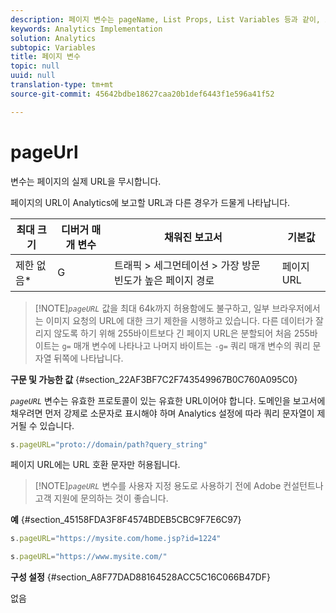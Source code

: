 ```yaml
---
description: 페이지 변수는 pageName, List Props, List Variables 등과 같이, 보고서를 직접 채웁니다.
keywords: Analytics Implementation
solution: Analytics
subtopic: Variables
title: 페이지 변수
topic: null
uuid: null
translation-type: tm+mt
source-git-commit: 45642bdbe18627caa20b1def6443f1e596a41f52

---
```



# pageUrl

 변수는 페이지의 실제 URL을 무시합니다.

<!-- 

pageURL.xml

 -->

페이지의 URL이 Analytics에 보고할 URL과 다른 경우가 드물게 나타납니다.

<table id="table_D4DC6B476FFD4BEEB36A5C6B2D026255"> 
 <thead> 
  <tr> 
   <th class="entry"> 최대 크기 </th> 
   <th class="entry"> 디버거 매개 변수 </th> 
   <th class="entry"> 채워진 보고서 </th> 
   <th class="entry"> 기본값 </th> 
  </tr> 
 </thead>
 <tbody> 
  <tr> 
   <td> 제한 없음* </td> 
   <td> <p>G </p> </td> 
   <td> 트래픽 &gt; 세그먼테이션 &gt; 가장 방문 빈도가 높은 페이지 경로 </td> 
   <td> 페이지 URL </td> 
  </tr> 
 </tbody> 
</table>

> [!NOTE]*`pageURL`* 값을 최대 64k까지 허용함에도 불구하고, 일부 브라우저에서는 이미지 요청의 URL에 대한 크기 제한을 시행하고 있습니다. 다른 데이터가 잘리지 않도록 하기 위해 255바이트보다 긴 페이지 URL은 분할되어 처음 255바이트는 `g=` 매개 변수에 나타나고 나머지 바이트는 `-g=` 쿼리 매개 변수의 쿼리 문자열 뒤쪽에 나타납니다.

**구문 및 가능한 값** {#section_22AF3BF7C2F743549967B0C760A095C0}

*`pageURL`* 변수는 유효한 프로토콜이 있는 유효한 URL이어야 합니다. 도메인을 보고서에 채우려면 먼저 강제로 소문자로 표시해야 하며 Analytics 설정에 따라 쿼리 문자열이 제거될 수 있습니다.

```js
s.pageURL="proto://domain/path?query_string"
```

페이지 URL에는 URL 호환 문자만 허용됩니다.

> [!NOTE]*`pageURL`* 변수를 사용자 지정 용도로 사용하기 전에 Adobe 컨설턴트나 고객 지원에 문의하는 것이 좋습니다.

**예** {#section_45158FDA3F8F4574BDEB5CBC9F7E6C97}

```js
s.pageURL="https://mysite.com/home.jsp?id=1224" 
```

```js
s.pageURL="https://www.mysite.com/"
```

**구성 설정** {#section_A8F77DAD88164528ACC5C16C066B47DF}

없음


